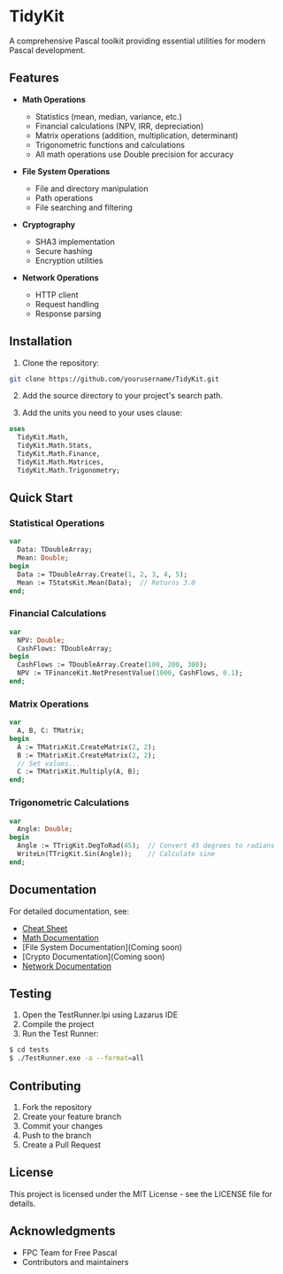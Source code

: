 # TidyKit

A comprehensive Pascal toolkit providing essential utilities for modern Pascal development.

## Features

- **Math Operations**
  - Statistics (mean, median, variance, etc.)
  - Financial calculations (NPV, IRR, depreciation)
  - Matrix operations (addition, multiplication, determinant)
  - Trigonometric functions and calculations
  - All math operations use Double precision for accuracy

- **File System Operations**
  - File and directory manipulation
  - Path operations
  - File searching and filtering

- **Cryptography**
  - SHA3 implementation
  - Secure hashing
  - Encryption utilities

- **Network Operations**
  - HTTP client
  - Request handling
  - Response parsing

## Installation

1. Clone the repository:
```bash
git clone https://github.com/yourusername/TidyKit.git
```

2. Add the source directory to your project's search path.

3. Add the units you need to your uses clause:
```pascal
uses
  TidyKit.Math,
  TidyKit.Math.Stats,
  TidyKit.Math.Finance,
  TidyKit.Math.Matrices,
  TidyKit.Math.Trigonometry;
```

## Quick Start

### Statistical Operations
```pascal
var
  Data: TDoubleArray;
  Mean: Double;
begin
  Data := TDoubleArray.Create(1, 2, 3, 4, 5);
  Mean := TStatsKit.Mean(Data);  // Returns 3.0
end;
```

### Financial Calculations
```pascal
var
  NPV: Double;
  CashFlows: TDoubleArray;
begin
  CashFlows := TDoubleArray.Create(100, 200, 300);
  NPV := TFinanceKit.NetPresentValue(1000, CashFlows, 0.1);
end;
```

### Matrix Operations
```pascal
var
  A, B, C: TMatrix;
begin
  A := TMatrixKit.CreateMatrix(2, 2);
  B := TMatrixKit.CreateMatrix(2, 2);
  // Set values...
  C := TMatrixKit.Multiply(A, B);
end;
```

### Trigonometric Calculations
```pascal
var
  Angle: Double;
begin
  Angle := TTrigKit.DegToRad(45);  // Convert 45 degrees to radians
  WriteLn(TTrigKit.Sin(Angle));    // Calculate sine
end;
```

## Documentation

For detailed documentation, see:
- [Cheat Sheet](docs/cheat-sheet.md)
- [Math Documentation](docs/TidyKit.Math.md)
- [File System Documentation](Coming soon)
- [Crypto Documentation](Coming soon)
- [Network Documentation](docs/TidyKit.Request.md)

## Testing

1. Open the TestRunner.lpi using Lazarus IDE
2. Compile the project
3. Run the Test Runner:

```bash
$ cd tests
$ ./TestRunner.exe -a --format=all
```

## Contributing

1. Fork the repository
2. Create your feature branch
3. Commit your changes
4. Push to the branch
5. Create a Pull Request

## License

This project is licensed under the MIT License - see the LICENSE file for details.

## Acknowledgments

- FPC Team for Free Pascal
- Contributors and maintainers